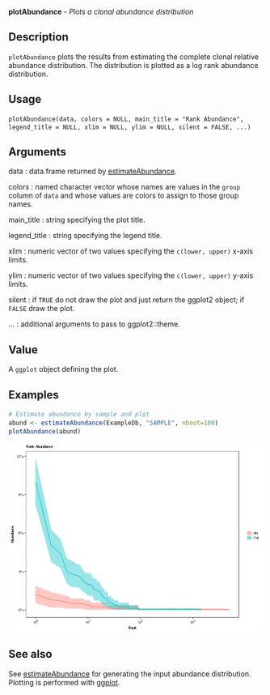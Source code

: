 





**plotAbundance** - *Plots a clonal abundance distribution*

Description
--------------------

`plotAbundance` plots the results from estimating the complete clonal relative 
abundance distribution. The distribution is plotted as a log rank abundance 
distribution.


Usage
--------------------
```
plotAbundance(data, colors = NULL, main_title = "Rank Abundance",
legend_title = NULL, xlim = NULL, ylim = NULL, silent = FALSE, ...)
```

Arguments
-------------------

data
:   data.frame returned by [estimateAbundance](estimateAbundance.md).

colors
:   named character vector whose names are values in the 
`group` column of `data` and whose values are 
colors to assign to those group names.

main_title
:   string specifying the plot title.

legend_title
:   string specifying the legend title.

xlim
:   numeric vector of two values specifying the 
`c(lower, upper)` x-axis limits.

ylim
:   numeric vector of two values specifying the 
`c(lower, upper)` y-axis limits.

silent
:   if `TRUE` do not draw the plot and just return the ggplot2 
object; if `FALSE` draw the plot.

...
:   additional arguments to pass to ggplot2::theme.




Value
-------------------

A `ggplot` object defining the plot.



Examples
-------------------

```R
# Estimate abundance by sample and plot
abund <- estimateAbundance(ExampleDb, "SAMPLE", nboot=100)
plotAbundance(abund)
```

![2](plotAbundance-2.png)


See also
-------------------

See [estimateAbundance](estimateAbundance.md) for generating the input abundance distribution.
Plotting is performed with [ggplot](http://www.rdocumentation.org/packages/ggplot2/topics/ggplot).



